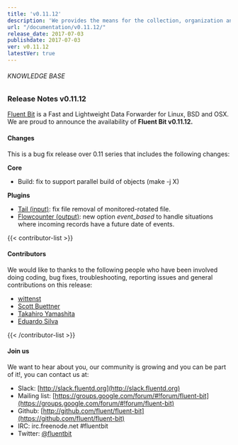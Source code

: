 ```yaml
---
title: 'v0.11.12'
description: 'We provides the means for the collection, organization and computerized retrieval of knowledgeand Lightweight Data Forwarder for Linux, BSD and OSX. We are proud to announce the availability of Fluent Bit v0.11.0.'
url: "/documentation/v0.11.12/"
release_date: 2017-07-03
publishdate: 2017-07-03
ver: v0.11.12
latestVer: true
---
```



###### KNOWLEDGE BASE

### Release Notes v0.11.12

[Fluent Bit](https://fluentbit.io/) is a Fast and Lightweight Data Forwarder for Linux, BSD and OSX. We are proud to announce the availability of **Fluent Bit v0.11.12.**

#### Changes

This is a bug fix release over 0.11 series that includes the following changes:

**Core**

* Build: fix to support parallel build of objects (make -j X)

**Plugins**

* [Tail (input)](https://fluentbit.io/documentation/0.11/input/tail.html): fix file removal of monitored-rotated file.
* [Flowcounter (output)](https://fluentbit.io/documentation/0.11/output/flowcounter.html): new option _event_based_ to handle situations where incoming records have a future date of events.


{{< contributor-list >}}

#### Contributors

We would like to thanks to the following people who have been involved doing coding, bug fixes, troubleshooting, reporting issues and general contributions on this release:

* [wittenst](https://github.com/wittenst)
* [Scott Buettner](https://github.com/scottbuettner)
* [Takahiro Yamashita](https://github.com/nokute78)
* [Eduardo Silva](https://github.com/edsiper)

{{< /contributor-list >}}

#### Join us

We want to hear about you, our community is growing and you can be part of it!, you can contact us at:

* Slack: [http://slack.fluentd.org](http://slack.fluentd.org)
* Mailing list: [https://groups.google.com/forum/#!forum/fluent-bit](https://groups.google.com/forum/#!forum/fluent-bit)
* Github: [http://github.com/fluent/fluent-bit](https://github.com/fluent/fluent-bit)
* IRC: irc.freenode.net #fluentbit
* Twitter: [@fluentbit](https://twitter.com/fluentbit)